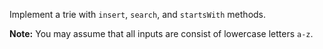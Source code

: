 Implement a trie with `insert`, `search`, and `startsWith` methods.

**Note:**
You may assume that all inputs are consist of lowercase letters `a-z`.